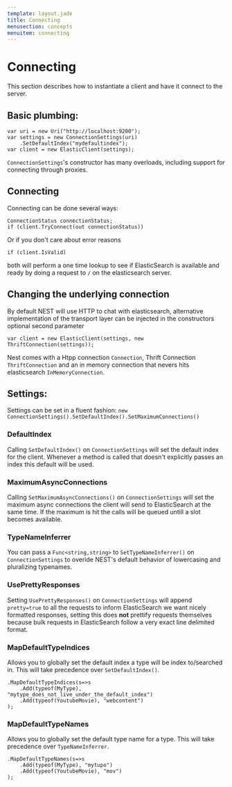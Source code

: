 ```yaml
---
template: layout.jade
title: Connecting
menusection: concepts
menuitem: connecting
---
```



# Connecting
This section describes how to instantiate a client and have it connect to the server.

## Basic plumbing:

	var uri = new Uri("http://localhost:9200");
	var settings = new ConnectionSettings(uri)
		.SetDefaultIndex("mydefaultindex");
	var client = new ElasticClient(settings);

`ConnectionSettings`'s constructor has many overloads, including support for connecting through proxies.

## Connecting

Connecting can be done several ways:

	ConnectionStatus connectionStatus;
	if (client.TryConnect(out connectionStatus))

Or if you don't care about error reasons

	if (client.IsValid)

both will perform a one time lookup to see if ElasticSearch is available and ready by doing a request to `/` on the elasticsearch server. 

## Changing the underlying connection 

By default NEST will use HTTP to chat with elasticsearch, alternative implementation of the transport layer can be injected in the constructors optional second parameter

	var client = new ElasticClient(settings, new ThriftConnection(settings));

Nest comes with a Htpp connection `Connection`, Thrift Connection `ThriftConnection` and an in memory connection that nevers hits elasticsearch `InMemoryConnection`.

## Settings:
Settings can be set in a fluent fashion: `new ConnectionSettings().SetDefaultIndex().SetMaximumConnections()`

### DefaultIndex
Calling `SetDefaultIndex()` on `ConnectionSettings` will set the default index for the client. Whenever a method is called that doesn't explicitly passes an index this default will be used.

### MaximumAsyncConnections
Calling `SetMaximumAsyncConnections()` on `ConnectionSettings` will set the maximum async connections the client will send to ElasticSearch at the same time. If the maximum is hit the calls will be queued untill a slot becomes available.

### TypeNameInferrer
You can pass a `Func<string,string>` to `SetTypeNameInferrer()` on `ConnectionSettings` to overide NEST's default behavior of lowercasing and pluralizing typenames.

### UsePrettyResponses
Setting `UsePrettyResponses()` on `ConnectionSettings` will append `pretty=true` to all the requests to inform ElasticSearch we want nicely formatted responses, setting this does **not** prettify requests themselves because bulk requests in ElasticSearch follow a very exact line delimited format. 

### MapDefaultTypeIndices
Allows you to globally set the default index a type will be index to/searched in. This will take precedence over `SetDefaultIndex()`.

    .MapDefaultTypeIndices(s=>s
        .Add(typeof(MyType), "mytype_does_not_live_under_the_default_index")
        .Add(typeof(YoutubeMovie), "webcontent")
    );

### MapDefaultTypeNames
Allows you to globally set the default type name for a type. This will take precedence over `TypeNameInferrer`.

    .MapDefaultTypeNames(s=>s
        .Add(typeof(MyType), "mytupo")
        .Add(typeof(YoutubeMovie), "mov")
    );